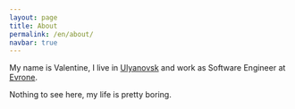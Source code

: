 ```yaml
---
layout: page
title: About
permalink: /en/about/
navbar: true
---
```


My name is Valentine, I live in [Ulyanovsk](https://en.wikipedia.org/wiki/Ulyanovsk) and work as Software Engineer at [Evrone](https://evrone.ru/).

Nothing to see here, my life is pretty boring.
